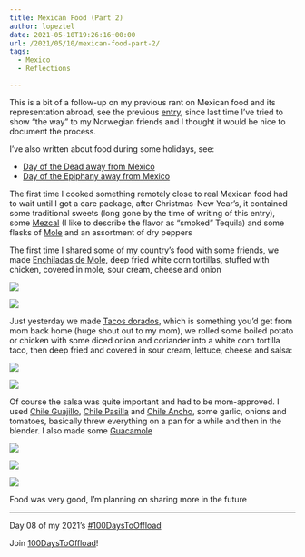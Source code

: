 ```yaml
---
title: Mexican Food (Part 2)
author: lopeztel
date: 2021-05-10T19:26:16+00:00
url: /2021/05/10/mexican-food-part-2/
tags:
  - Mexico
  - Reflections

---
```

This is a bit of a follow-up on my previous rant on Mexican food and its representation abroad, see the previous [entry][1], since last time I&#8217;ve tried to show &#8220;the way&#8221; to my Norwegian friends and I thought it would be nice to document the process.

I&#8217;ve also written about food during some holidays, see:

  * [Day of the Dead away from Mexico](https://lopeztel.xyz/blog/2020/11/02/day-of-the-dead-away-from-mexico/)
  * [Day of the Epiphany away from Mexico](https://lopeztel.xyz/blog/2021/01/09/day-of-the-epiphany-three-kings-day-away-from-mexico/)

The first time I cooked something remotely close to real Mexican food had to wait until I got a care package, after Christmas-New Year&#8217;s, it contained some traditional sweets (long gone by the time of writing of this entry), some [Mezcal](https://en.wikipedia.org/wiki/Mezcal) (I like to describe the flavor as &#8220;smoked&#8221; Tequila) and some flasks of [Mole](https://en.wikipedia.org/wiki/Mole_sauce) and an assortment of dry peppers

The first time I shared some of my country&#8217;s food with some friends, we made [Enchiladas de Mole](https://en.wikipedia.org/wiki/Mole_sauce#Preparation_and_consumption), deep fried white corn tortillas, stuffed with chicken, covered in mole, sour cream, cheese and onion

![](https://lopeztel.noho.st/piwigo/_data/i/galleries/blog_media/20210130-191321-me.jpg#center)

![](https://lopeztel.noho.st/piwigo/_data/i/galleries/blog_media/20210130-193815-me.jpg#center)

Just yesterday we made [Tacos dorados](https://en.wikipedia.org/wiki/Taquito), which is something you&#8217;d get from mom back home (huge shout out to my mom), we rolled some boiled potato or chicken with some diced onion and coriander into a white corn tortilla taco, then deep fried and covered in sour cream, lettuce, cheese and salsa:

![](https://lopeztel.noho.st/piwigo/_data/i/galleries/blog_media/20210509-201809-me.jpg#center)

![](https://lopeztel.noho.st/piwigo/_data/i/galleries/blog_media/20210510-121837-me.jpg#center)

Of course the salsa was quite important and had to be mom-approved. I used [Chile Guajillo](https://en.wikipedia.org/wiki/Guajillo_chili), [Chile Pasilla](https://en.wikipedia.org/wiki/Pasilla) and [Chile Ancho](https://en.wikipedia.org/wiki/Poblano), some garlic, onions and tomatoes, basically threw everything on a pan for a while and then in the blender. I also made some [Guacamole](https://en.wikipedia.org/wiki/Guacamole)

![](https://lopeztel.noho.st/piwigo/_data/i/galleries/blog_media/20210508-163722-me.jpg#center)

![](https://lopeztel.noho.st/piwigo/_data/i/galleries/blog_media/20210508-165034-me.jpg#center)

![](https://lopeztel.noho.st/piwigo/_data/i/galleries/blog_media/20210508-171619-me.jpg#center)

Food was very good, I&#8217;m planning on sharing more in the future

---

Day 08 of my 2021&#8217;s [#100DaysToOffload](https://lopeztel.xyz/blog/tags/100daystooffload/)

Join [100DaysToOffload](https://100daystooffload.com/)!

 [1]: https://lopeztel.xyz/blog/2020/09/15/mexican-food/
